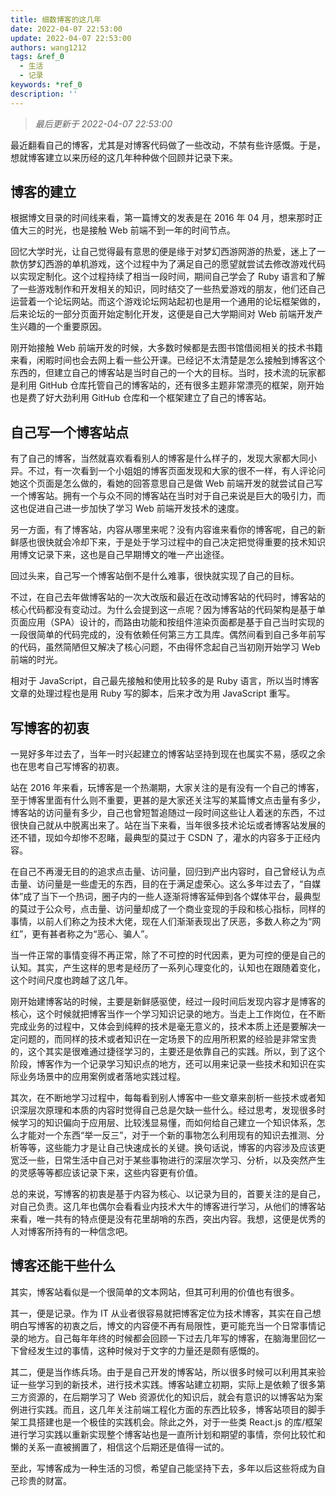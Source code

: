 ```yaml
---
title: 细数博客的这几年
date: 2022-04-07 22:53:00
update: 2022-04-07 22:53:00
authors: wang1212
tags: &ref_0
  - 生活
  - 记录
keywords: *ref_0
description: ''
---
```


> _最后更新于 2022-04-07 22:53:00_

最近翻看自己的博客，尤其是对博客代码做了一些改动，不禁有些许感慨。于是，想就博客建立以来历经的这几年种种做个回顾并记录下来。

<!-- truncate -->

## 博客的建立

根据博文目录的时间线来看，第一篇博文的发表是在 2016 年 04 月，想来那时正值大三的时光，也是接触 Web 前端不到一年的时间节点。

回忆大学时光，让自己觉得最有意思的便是缘于对梦幻西游网游的热爱，迷上了一款仿梦幻西游的单机游戏，这个过程中为了满足自己的愿望就尝试去修改游戏代码以实现定制化。这个过程持续了相当一段时间，期间自己学会了 Ruby 语言和了解了一些游戏制作和开发相关的知识，同时结交了一些热爱游戏的朋友，他们还自己运营着一个论坛网站。而这个游戏论坛网站起初也是用一个通用的论坛框架做的，后来论坛的一部分页面开始定制化开发，这便是自己大学期间对 Web 前端开发产生兴趣的一个重要原因。

刚开始接触 Web 前端开发的时候，大多数时候都是去图书馆借阅相关的技术书籍来看，闲暇时间也会去网上看一些公开课。已经记不太清楚是怎么接触到博客这个东西的，但建立自己的博客站是当时自己的一个大的目标。当时，技术流的玩家都是利用 GitHub 仓库托管自己的博客站的，还有很多主题非常漂亮的框架，刚开始也是费了好大劲利用 GitHub 仓库和一个框架建立了自己的博客站。

## 自己写一个博客站点

有了自己的博客，当然就喜欢看看别人的博客是什么样子的，发现大家都大同小异。不过，有一次看到一个小姐姐的博客页面发现和大家的很不一样，有人评论问她这个页面是怎么做的，看她的回答意思自己是做 Web 前端开发的就尝试自己写一个博客站。拥有一个与众不同的博客站在当时对于自己来说是巨大的吸引力，而这也促进自己进一步加快了学习 Web 前端开发技术的速度。

另一方面，有了博客站，内容从哪里来呢？没有内容谁来看你的博客呢，自己的新鲜感也很快就会冷却下来，于是处于学习过程中的自己决定把觉得重要的技术知识用博文记录下来，这也是自己早期博文的唯一产出途径。

回过头来，自己写一个博客站倒不是什么难事，很快就实现了自己的目标。

不过，在自己去年做博客站的一次大改版和最近在改动博客站的代码时，博客站的核心代码都没有变动过。为什么会提到这一点呢？因为博客站的代码架构是基于单页面应用（SPA）设计的，而路由功能和按组件渲染页面都是基于自己当时实现的一段很简单的代码完成的，没有依赖任何第三方工具库。偶然间看到自己多年前写的代码，虽然简陋但又解决了核心问题，不由得怀念起自己当初刚开始学习 Web 前端的时光。

相对于 JavaScript，自己最先接触和使用比较多的是 Ruby 语言，所以当时博客文章的处理过程也是用 Ruby 写的脚本，后来才改为用 JavaScript 重写。

## 写博客的初衷

一晃好多年过去了，当年一时兴起建立的博客站坚持到现在也属实不易，感叹之余也在思考自己写博客的初衷。

站在 2016 年来看，玩博客是一个热潮期，大家关注的是有没有一个自己的博客，至于博客里面有什么则不重要，更甚的是大家还关注写的某篇博文点击量有多少，博客站的访问量有多少，自己也曾短暂追随过一段时间这些让人着迷的东西，不过很快自己就从中脱离出来了。站在当下来看，当年很多技术论坛或者博客站发展的还不错，现如今却惨不忍睹，最典型的莫过于 CSDN 了，灌水的内容多于正经内容。

在自己不再漫无目的的追求点击量、访问量，回归到产出内容时，自己曾经认为点击量、访问量是一些虚无的东西，目的在于满足虚荣心。这么多年过去了，“自媒体”成了当下一个热词，圈子内的一些人逐渐将博客延伸到各个媒体平台，最典型的莫过于公众号，点击量、访问量却成了一个商业变现的手段和核心指标，同样的事情，以前人们称之为技术大佬，现在人们渐渐表现出了厌恶，多数人称之为“网红”，更有甚者称之为“恶心、骗人”。

当一件正常的事情变得不再正常，除了不可控的时代因素，更为可控的便是自己的认知。其实，产生这样的思考是经历了一系列心理变化的，认知也在跟随着变化，这个时间尺度也跨越了这几年。

刚开始建博客站的时候，主要是新鲜感驱使，经过一段时间后发现内容才是博客的核心，这个时候就把博客当作一个学习知识记录的地方。当走上工作岗位，在不断完成业务的过程中，又体会到纯粹的技术是毫无意义的，技术本质上还是要解决一定问题的，而同样的技术或者知识在一定场景下的应用所积累的经验是非常宝贵的，这个其实是很难通过捷径学习的，主要还是依靠自己的实践。所以，到了这个阶段，博客作为一个记录学习知识点的地方，还可以用来记录一些技术和知识在实际业务场景中的应用案例或者落地实践过程。

其次，在不断地学习过程中，每每看到别人博客中一些文章来剖析一些技术或者知识深层次原理和本质的内容时觉得自己总是欠缺一些什么。经过思考，发现很多时候学习的知识偏向于应用层、比较浅显易懂，而如何给自己建立一个知识体系，怎么才能对一个东西“举一反三”，对于一个新的事物怎么利用现有的知识去推测、分析等等，这些能力才是让自己快速成长的关键。换句话说，博客的内容涉及应该更宽泛一些，日常生活中自己对于某些事物进行的深层次学习、分析，以及突然产生的灵感等等都应该记录下来，这些内容更有价值。

总的来说，写博客的初衷是基于内容为核心、以记录为目的，首要关注的是自己，对自己负责。这几年也偶尔会看看业内技术大牛的博客进行学习，从他们的博客站来看，唯一共有的特点便是没有花里胡哨的东西，突出内容。我想，这便是优秀的人对博客所持有的一种信念吧。

## 博客还能干些什么

其实，博客站看似是一个很简单的文本网站，但其可利用的价值也有很多。

其一，便是记录。作为 IT 从业者很容易就把博客定位为技术博客，其实在自己想明白写博客的初衷之后，博文的内容便不再有局限性，更可能充当一个日常事情记录的地方。自己每年年终的时候都会回顾一下过去几年写的博客，在脑海里回忆一下曾经发生过的事情，这种时候对于文字的力量还是颇有感慨的。

其二，便是当作练兵场。由于是自己开发的博客站，所以很多时候可以利用其来验证一些学习到的新技术，进行技术实践。博客站建立初期，实际上是依赖了很多第三方资源的，在后期学习了 Web 资源优化的知识后，就会有意识的以博客站为案例进行实践。而且，这几年关注前端工程化方面的东西比较多，博客站项目的脚手架工具搭建也是一个极佳的实践机会。除此之外，对于一些类 React.js 的库/框架进行学习实践以重新实现整个博客站也是一直所计划和期望的事情，奈何比较忙和懒的关系一直被搁置了，相信这个后期还是值得一试的。

至此，写博客成为一种生活的习惯，希望自己能坚持下去，多年以后这些将成为自己珍贵的财富。
